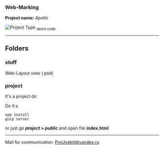 ### Web-Marking
**Project name:** *Apollo*

![Project Type](https://preview.ibb.co/bsF6cy/pic_demo_Js.png)
<sub>demo code</sub>
- - -
## Folders
### stuff
Web-Layout view (.psd)
### project
It's a project dir.

Do it:s
```
npm install
gulp server
```
or just go _**project > public**_ and open file **index.html**
- - -
Mail for communication: <ProUnebit@yandex.ru>
